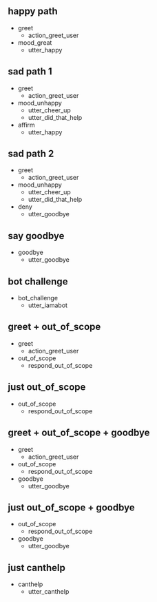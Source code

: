 ## happy path
* greet
  - action_greet_user
* mood_great
  - utter_happy

## sad path 1
* greet
  - action_greet_user
* mood_unhappy
  - utter_cheer_up
  - utter_did_that_help
* affirm
  - utter_happy

## sad path 2
* greet
  - action_greet_user
* mood_unhappy
  - utter_cheer_up
  - utter_did_that_help
* deny
  - utter_goodbye

## say goodbye
* goodbye
  - utter_goodbye

## bot challenge
* bot_challenge
  - utter_iamabot

## greet + out_of_scope
* greet
  - action_greet_user
* out_of_scope
  - respond_out_of_scope
## just out_of_scope
* out_of_scope
  - respond_out_of_scope

## greet + out_of_scope + goodbye
* greet
  - action_greet_user
* out_of_scope
  - respond_out_of_scope
* goodbye
  - utter_goodbye
## just out_of_scope + goodbye
* out_of_scope
  - respond_out_of_scope
* goodbye
  - utter_goodbye
  
## just canthelp
* canthelp
  - utter_canthelp
